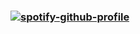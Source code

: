 ### [![spotify-github-profile](https://spotify-github-profile.vercel.app/api/view?uid=aaronperedasaldana&cover_image=true&theme=natemoo-re&show_offline=false&background_color=121212&interchange=true&bar_color=121212&bar_color_cover=true)](https://spotify-github-profile.vercel.app/api/view?uid=aaronperedasaldana&redirect=true)

<!--
**aaron2705/aaron2705** is a ✨ _special_ ✨ repository because its `README.md` (this file) appears on your GitHub profile.

Here are some ideas to get you started:

- 🔭 I’m currently working on ...
- 🌱 I’m currently learning ...
- 👯 I’m looking to collaborate on ...
- 🤔 I’m looking for help with ...
- 💬 Ask me about ...
- 📫 How to reach me: ...
- 😄 Pronouns: ...
- ⚡ Fun fact: ...
-->
